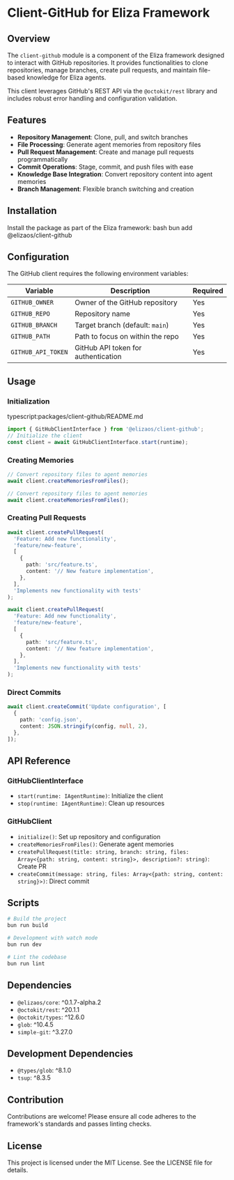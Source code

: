 # Client-GitHub for Eliza Framework

## Overview

The `client-github` module is a component of the Eliza framework designed to interact with GitHub repositories. It provides functionalities to clone repositories, manage branches, create pull requests, and maintain file-based knowledge for Eliza agents.

This client leverages GitHub's REST API via the `@octokit/rest` library and includes robust error handling and configuration validation.

## Features

- **Repository Management**: Clone, pull, and switch branches
- **File Processing**: Generate agent memories from repository files
- **Pull Request Management**: Create and manage pull requests programmatically
- **Commit Operations**: Stage, commit, and push files with ease
- **Knowledge Base Integration**: Convert repository content into agent memories
- **Branch Management**: Flexible branch switching and creation

## Installation

Install the package as part of the Eliza framework:
bash
bun add @elizaos/client-github

## Configuration

The GitHub client requires the following environment variables:

| Variable           | Description                         | Required |
| ------------------ | ----------------------------------- | -------- |
| `GITHUB_OWNER`     | Owner of the GitHub repository      | Yes      |
| `GITHUB_REPO`      | Repository name                     | Yes      |
| `GITHUB_BRANCH`    | Target branch (default: `main`)     | Yes      |
| `GITHUB_PATH`      | Path to focus on within the repo    | Yes      |
| `GITHUB_API_TOKEN` | GitHub API token for authentication | Yes      |

## Usage

### Initialization

typescript:packages/client-github/README.md

```typescript
import { GitHubClientInterface } from '@elizaos/client-github';
// Initialize the client
const client = await GitHubClientInterface.start(runtime);
```

### Creating Memories

```typescript
// Convert repository files to agent memories
await client.createMemoriesFromFiles();

// Convert repository files to agent memories
await client.createMemoriesFromFiles();
```

### Creating Pull Requests

```typescript
await client.createPullRequest(
  'Feature: Add new functionality',
  'feature/new-feature',
  [
    {
      path: 'src/feature.ts',
      content: '// New feature implementation',
    },
  ],
  'Implements new functionality with tests'
);

await client.createPullRequest(
  'Feature: Add new functionality',
  'feature/new-feature',
  [
    {
      path: 'src/feature.ts',
      content: '// New feature implementation',
    },
  ],
  'Implements new functionality with tests'
);
```

### Direct Commits

```typescript
await client.createCommit('Update configuration', [
  {
    path: 'config.json',
    content: JSON.stringify(config, null, 2),
  },
]);
```

## API Reference

### GitHubClientInterface

- `start(runtime: IAgentRuntime)`: Initialize the client
- `stop(runtime: IAgentRuntime)`: Clean up resources

### GitHubClient

- `initialize()`: Set up repository and configuration
- `createMemoriesFromFiles()`: Generate agent memories
- `createPullRequest(title: string, branch: string, files: Array<{path: string, content: string}>, description?: string)`: Create PR
- `createCommit(message: string, files: Array<{path: string, content: string}>)`: Direct commit

## Scripts

```bash
# Build the project
bun run build

# Development with watch mode
bun run dev

# Lint the codebase
bun run lint
```

## Dependencies

- `@elizaos/core`: ^0.1.7-alpha.2
- `@octokit/rest`: ^20.1.1
- `@octokit/types`: ^12.6.0
- `glob`: ^10.4.5
- `simple-git`: ^3.27.0

## Development Dependencies

- `@types/glob`: ^8.1.0
- `tsup`: ^8.3.5

## Contribution

Contributions are welcome! Please ensure all code adheres to the framework's standards and passes linting checks.

## License

This project is licensed under the MIT License. See the LICENSE file for details.

